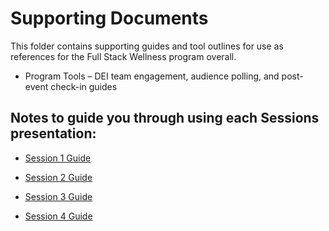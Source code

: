 # Supporting Documents

This folder contains supporting guides and tool outlines for use as references for the Full Stack Wellness program overall. 

 
* Program Tools – DEI team engagement, audience polling, and post-event check-in guides 

## Notes to guide you through using each Sessions presentation: 

* [Session 1 Guide](https://github.com/jeffrbul/full-stack-wellness/blob/main/supporting-documents/session-1-guide.md) 

* [Session 2 Guide](https://github.com/jeffrbul/full-stack-wellness/blob/main/supporting-documents/session-2-guide.md)

* [Session 3 Guide](https://github.com/jeffrbul/full-stack-wellness/blob/main/supporting-documents/session-3-guide.md) 

* [Session 4 Guide]()